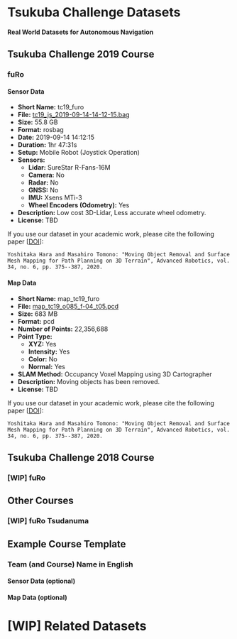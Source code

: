 # Tsukuba Challenge Datasets

**Real World Datasets for Autonomous Navigation**


## Tsukuba Challenge 2019 Course

### fuRo

#### Sensor Data

- **Short Name:** tc19_furo
- **File:** [tc19_js_2019-09-14-14-12-15.bag](https://)
- **Size:** 55.8 GB
- **Format:** rosbag
- **Date:** 2019-09-14 14:12:15
- **Duration:** 1hr 47:31s
- **Setup:** Mobile Robot (Joystick Operation)
- **Sensors:**
  - **Lidar:** SureStar R-Fans-16M
  - **Camera:** No
  - **Radar:** No
  - **GNSS:** No
  - **IMU:** Xsens MTi-3
  - **Wheel Encoders (Odometry):** Yes
- **Description:** Low cost 3D-Lidar, Less accurate wheel odometry.
- **License:** TBD

If you use our dataset in your academic work, please cite the following paper [[DOI](https://doi.org/10.1080/01691864.2020.1717375)]:
```
Yoshitaka Hara and Masahiro Tomono: "Moving Object Removal and Surface Mesh Mapping for Path Planning on 3D Terrain", Advanced Robotics, vol. 34, no. 6, pp. 375--387, 2020.
```


#### Map Data

- **Short Name:** map_tc19_furo
- **File:** [map_tc19_o085_f-04_t05.pcd](https://)
- **Size:** 683 MB
- **Format:** pcd
- **Number of Points:** 22,356,688
- **Point Type:**
  - **XYZ:** Yes
  - **Intensity:** Yes
  - **Color:** No
  - **Normal:** Yes
- **SLAM Method:** Occupancy Voxel Mapping using 3D Cartographer
- **Description:** Moving objects has been removed.
- **License:** TBD

If you use our dataset in your academic work, please cite the following paper [[DOI](https://doi.org/10.1080/01691864.2020.1717375)]:
```
Yoshitaka Hara and Masahiro Tomono: "Moving Object Removal and Surface Mesh Mapping for Path Planning on 3D Terrain", Advanced Robotics, vol. 34, no. 6, pp. 375--387, 2020.
```


## Tsukuba Challenge 2018 Course

### [WIP] fuRo


## Other Courses

### [WIP] fuRo Tsudanuma


## Example Course Template

### Team (and Course) Name in English


#### Sensor Data (optional)


#### Map Data (optional)


# [WIP] Related Datasets
